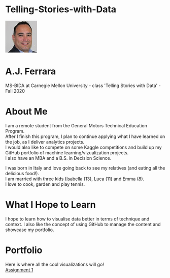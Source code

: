 # Telling-Stories-with-Data

![Test Image 1](aj_resized.jpg) 
# A.J. Ferrara
MS-BIDA at Carnegie Mellon University - class 'Telling Stories with Data' - Fall 2020


# About Me
I am a remote student from the General Motors Technical Education Program.\
After I finish this program, I plan to continue applying what I have learned on the job, as I deliver analytics projects.\
I would also like to compete on some Kaggle competitions and build up my GitHub portfolio of machine learning/vizualization projects.\
I also have an MBA and a B.S. in Decision Science.

I was born in Italy and love going back to see my relatives (and eating all the delicious food!).\
I am married with three kids (Isabella (13), Luca (11) and Emma (8).\
I love to cook, garden and play tennis.

# What I Hope to Learn
I hope to learn how to visualise data better in terms of technique and context.  I also like the concept of using GitHub to manage the content and showcase my portfolio.

# Portfolio
Here is where all the cool visualizations will go!\
[Assignment 1](aferrara_assignment_1.xlsx)

